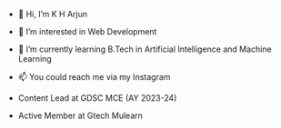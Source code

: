 - 👋 Hi, I’m K H Arjun
- 👀 I’m interested in Web Development
- 🌱 I’m currently learning B.Tech in Artificial Intelligence and Machine Learning
- 📫 You could reach me via my Instagram

- Content Lead at GDSC MCE (AY 2023-24)
- Active Member at Gtech Mulearn
<!---
ArjunKH2004/ArjunKH2004 is a ✨ special ✨ repository because its `README.md` (this file) appears on your GitHub profile.
You can click the Preview link to take a look at your changes.
--->
